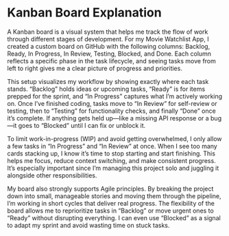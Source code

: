 # Kanban Board Explanation

A Kanban board is a visual system that helps me track the flow of work through different stages of development. For my Movie Watchlist App, I created a custom board on GitHub with the following columns: Backlog, Ready, In Progress, In Review, Testing, Blocked, and Done. Each column reflects a specific phase in the task lifecycle, and seeing tasks move from left to right gives me a clear picture of progress and priorities.

This setup visualizes my workflow by showing exactly where each task stands. “Backlog” holds ideas or upcoming tasks, “Ready” is for items prepped for the sprint, and “In Progress” captures what I’m actively working on. Once I’ve finished coding, tasks move to “In Review” for self-review or testing, then to “Testing” for functionality checks, and finally “Done” once it’s complete. If anything gets held up—like a missing API response or a bug—it goes to “Blocked” until I can fix or unblock it.

To limit work-in-progress (WIP) and avoid getting overwhelmed, I only allow a few tasks in “In Progress” and “In Review” at once. When I see too many cards stacking up, I know it’s time to stop starting and start finishing. This helps me focus, reduce context switching, and make consistent progress. It’s especially important since I’m managing this project solo and juggling it alongside other responsibilities.

My board also strongly supports Agile principles. By breaking the project down into small, manageable stories and moving them through the pipeline, I’m working in short cycles that deliver real progress. The flexibility of the board allows me to reprioritize tasks in “Backlog” or move urgent ones to “Ready” without disrupting everything. I can even use “Blocked” as a signal to adapt my sprint and avoid wasting time on stuck tasks.

